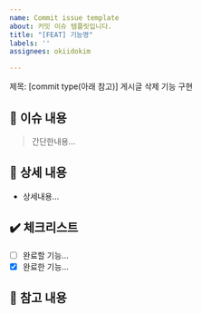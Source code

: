 ```yaml
---
name: Commit issue template
about: 커밋 이슈 템플릿입니다.
title: "[FEAT] 기능명"
labels: ''
assignees: okiidokim

---
```


제목: [commit type(아래 참고)] 게시글 삭제 기능 구현

## :loudspeaker: 이슈 내용
> 간단한내용...
## :page_with_curl: 상세 내용
- 상세내용...
## :heavy_check_mark: 체크리스트
- [ ] 완료할 기능...
- [x] 완료한 기능...
## :round_pushpin: 참고 내용
